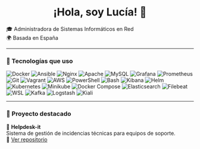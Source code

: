 <h1 align="center">¡Hola, soy Lucía! 👋</h1>

🎓 Administradora de Sistemas Informáticos en Red  
🌍 Basada en España

---

### 🧰 Tecnologías que uso
![Docker](https://img.shields.io/badge/Docker-2496ED?logo=docker&logoColor=white&style=for-the-badge)
![Ansible](https://img.shields.io/badge/Ansible-EE0000?logo=ansible&logoColor=white&style=for-the-badge)
![Nginx](https://img.shields.io/badge/Nginx-009639?logo=nginx&logoColor=white&style=for-the-badge)
![Apache](https://img.shields.io/badge/Apache-D22128?logo=apache&logoColor=white&style=for-the-badge)
![MySQL](https://img.shields.io/badge/MySQL-4479A1?logo=mysql&logoColor=white&style=for-the-badge)
![Grafana](https://img.shields.io/badge/Grafana-F46800?logo=grafana&logoColor=white&style=for-the-badge)
![Prometheus](https://img.shields.io/badge/Prometheus-000000?logo=prometheus&logoColor=white&style=for-the-badge)
![Git](https://img.shields.io/badge/Git-F05032?logo=git&logoColor=white&style=for-the-badge)
![Vagrant](https://img.shields.io/badge/Vagrant-1563FF?logo=vagrant&logoColor=white&style=for-the-badge)
![AWS](https://img.shields.io/badge/AWS-232F3E?logo=amazonaws&logoColor=white&style=for-the-badge)
![PowerShell](https://img.shields.io/badge/PowerShell-5391FE?logo=powershell&logoColor=white&style=for-the-badge)
![Bash](https://img.shields.io/badge/Bash-4EAA25?logo=gnu-bash&logoColor=white&style=for-the-badge)
![Kibana](https://img.shields.io/badge/Kibana-005571?logo=kibana&logoColor=white&style=for-the-badge)
![Helm](https://img.shields.io/badge/Helm-0F56A1?logo=helm&logoColor=white&style=for-the-badge)
![Kubernetes](https://img.shields.io/badge/Kubernetes-326CE5?logo=kubernetes&logoColor=white&style=for-the-badge)
![Minikube](https://img.shields.io/badge/Minikube-00B4A2?logo=minikube&logoColor=white&style=for-the-badge)
![Docker Compose](https://img.shields.io/badge/Docker%20Compose-2496ED?logo=docker&logoColor=white&style=for-the-badge)
![Elasticsearch](https://img.shields.io/badge/Elasticsearch-005571?logo=elasticsearch&logoColor=white&style=for-the-badge)
![Filebeat](https://img.shields.io/badge/Filebeat-005571?logo=elastic&logoColor=white&style=for-the-badge)
![WSL](https://img.shields.io/badge/WSL-4A90E2?logo=microsoft-windows&logoColor=white&style=for-the-badge)
![Kafka](https://img.shields.io/badge/Kafka-231F20?logo=apache-kafka&logoColor=white&style=for-the-badge)
![Logstash](https://img.shields.io/badge/Logstash-005571?logo=elastic&logoColor=white&style=for-the-badge)
![Kiali](https://img.shields.io/badge/Kiali-3275D1?logo=kiali&logoColor=white&style=for-the-badge)


---

### 🚀 Proyecto destacado

🔧 **Helpdesk-it**  
Sistema de gestión de incidencias técnicas para equipos de soporte.  
🔗 [Ver repositorio](https://github.com/Lucimini2/Helpdesk-it.git)
